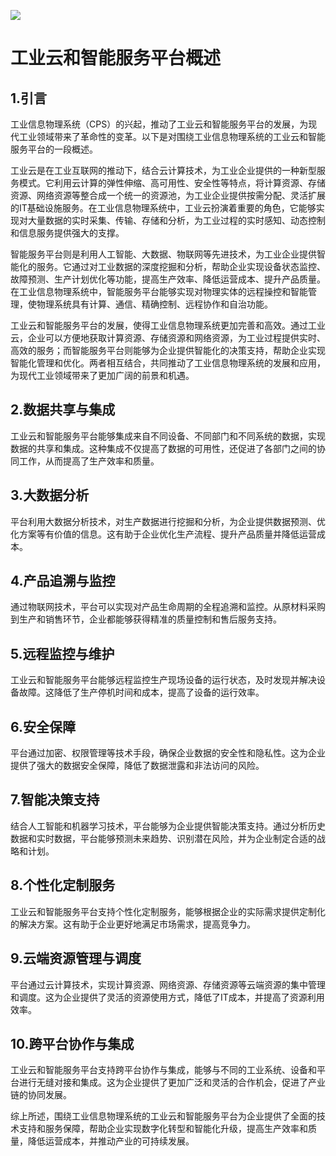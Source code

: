 
<!--
title: 工业云和智能服务平台概述
subtitle: 工业云和智能服务平台
author: 柴浩轩
keyword: 工业云和智能服务平台
published: 2024-05-21
topicImg: assets/5/md1.jpg
-->

![](assets/5/md1.jpg)
# 工业云和智能服务平台概述


## 1.引言

工业信息物理系统（CPS）的兴起，推动了工业云和智能服务平台的发展，为现代工业领域带来了革命性的变革。以下是对围绕工业信息物理系统的工业云和智能服务平台的一段概述。

工业云是在工业互联网的推动下，结合云计算技术，为工业企业提供的一种新型服务模式。它利用云计算的弹性伸缩、高可用性、安全性等特点，将计算资源、存储资源、网络资源等整合成一个统一的资源池，为工业企业提供按需分配、灵活扩展的IT基础设施服务。在工业信息物理系统中，工业云扮演着重要的角色，它能够实现对大量数据的实时采集、传输、存储和分析，为工业过程的实时感知、动态控制和信息服务提供强大的支撑。

智能服务平台则是利用人工智能、大数据、物联网等先进技术，为工业企业提供智能化的服务。它通过对工业数据的深度挖掘和分析，帮助企业实现设备状态监控、故障预测、生产计划优化等功能，提高生产效率、降低运营成本、提升产品质量。在工业信息物理系统中，智能服务平台能够实现对物理实体的远程操控和智能管理，使物理系统具有计算、通信、精确控制、远程协作和自治功能。

工业云和智能服务平台的发展，使得工业信息物理系统更加完善和高效。通过工业云，企业可以方便地获取计算资源、存储资源和网络资源，为工业过程提供实时、高效的服务；而智能服务平台则能够为企业提供智能化的决策支持，帮助企业实现智能化管理和优化。两者相互结合，共同推动了工业信息物理系统的发展和应用，为现代工业领域带来了更加广阔的前景和机遇。

## 2.数据共享与集成

工业云和智能服务平台能够集成来自不同设备、不同部门和不同系统的数据，实现数据的共享和集成。这种集成不仅提高了数据的可用性，还促进了各部门之间的协同工作，从而提高了生产效率和质量。

## 3.大数据分析

平台利用大数据分析技术，对生产数据进行挖掘和分析，为企业提供数据预测、优化方案等有价值的信息。这有助于企业优化生产流程、提升产品质量并降低运营成本。

## 4.产品追溯与监控

通过物联网技术，平台可以实现对产品生命周期的全程追溯和监控。从原材料采购到生产和销售环节，企业都能够获得精准的质量控制和售后服务支持。



## 5.远程监控与维护
工业云和智能服务平台能够远程监控生产现场设备的运行状态，及时发现并解决设备故障。这降低了生产停机时间和成本，提高了设备的运行效率。

## 6.安全保障

平台通过加密、权限管理等技术手段，确保企业数据的安全性和隐私性。这为企业提供了强大的数据安全保障，降低了数据泄露和非法访问的风险。

## 7.智能决策支持

结合人工智能和机器学习技术，平台能够为企业提供智能决策支持。通过分析历史数据和实时数据，平台能够预测未来趋势、识别潜在风险，并为企业制定合适的战略和计划。

## 8.个性化定制服务

工业云和智能服务平台支持个性化定制服务，能够根据企业的实际需求提供定制化的解决方案。这有助于企业更好地满足市场需求，提高竞争力。

## 9.云端资源管理与调度

平台通过云计算技术，实现计算资源、网络资源、存储资源等云端资源的集中管理和调度。这为企业提供了灵活的资源使用方式，降低了IT成本，并提高了资源利用效率。

## 10.跨平台协作与集成

工业云和智能服务平台支持跨平台协作与集成，能够与不同的工业系统、设备和平台进行无缝对接和集成。这为企业提供了更加广泛和灵活的合作机会，促进了产业链的协同发展。

综上所述，围绕工业信息物理系统的工业云和智能服务平台为企业提供了全面的技术支持和服务保障，帮助企业实现数字化转型和智能化升级，提高生产效率和质量，降低运营成本，并推动产业的可持续发展。
